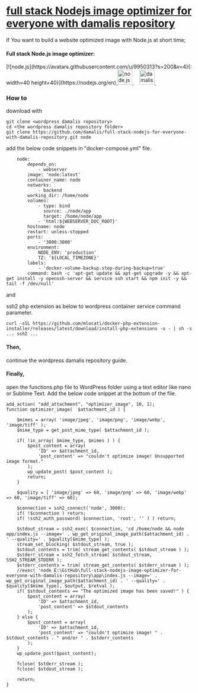 # [full stack Nodejs image optimizer for everyone with damalis repository](https://github.com/damalis/full-stack-nodejs-image-optimizer-for-everyone-with-damalis-repository)

If You want to build a website optimized image with Node.js at short time;

#### Full stack Node.js image optimizer:
<p align="left"> [![node.js](https://avatars.githubusercontent.com/u/9950313?s=200&v=4){: width=40 height=40}](https://nodejs.org/en)<a href="https://nodejs.org/en" target="_blank" rel="noreferrer"> <img src="https://avatars.githubusercontent.com/u/9950313?s=200&v=4" alt="node.js" height="40" width="40"/> </a>&nbsp;&nbsp;&nbsp; 
<a href="https://github.com/damalis?tab=repositories" target="_blank" rel="noreferrer"> <img src="https://avatars.githubusercontent.com/u/11361779?v=4" alt="damalis" width="40" height="40" width="40"/> </a>&nbsp;&nbsp;&nbsp;</p>

### How to 

download with

```
git clone <wordpress damalis repository>
cd <the wordpress damalis repository folder>
git clone https://github.com/damalis/full-stack-nodejs-for-everyone-with-damalis-repository.git node
```

add the below code snippets in "docker-compose.yml" file.

```
    node:
        depends_on:
            - webserver
        image: 'node:latest'        
        container_name: node
        networks:
            - backend
        working_dir: /home/node
        volumes:
            - type: bind
              source: ./node/app
              target: /home/node/app
            - 'html:${WEBSERVER_DOC_ROOT}'
        hostname: node
        restart: unless-stopped
        ports:
            - '3000:3000'        
        environment:
            NODE_ENV: 'production'
            TZ: '${LOCAL_TIMEZONE}'
        labels:            
            - 'docker-volume-backup.stop-during-backup=true'
        command: bash -c 'apt-get update && apt-get upgrade -y && apt-get install -y openssh-server && service ssh start && npm init -y && tail -f /dev/null'
```

and

ssh2 php extension as below to wordpress container service command parameter.

```
curl -sSL https://github.com/mlocati/docker-php-extension-installer/releases/latest/download/install-php-extensions -o - | sh -s ... ssh2 ...
```

#### Then,

continue the wordpress damalis repository guide.

#### Finally, 

open the functions.php file to WordPress folder using a text editor like nano or Sublime Text. Add the below code snippet at the bottom of the file.

```
add_action( "add_attachment", "optimizer_image", 10, 1);
function optimizer_image(  $attachment_id ) {

	$mimes = array( 'image/jpeg', 'image/png', 'image/webp', 'image/tiff' );
	$mime_type = get_post_mime_type( $attachment_id );

	if( !in_array( $mime_type, $mimes ) ) {
		$post_content = array(
			'ID' => $attachment_id,
			'post_content' => "couldn't optimize image! Unsupported image format."
		);
		wp_update_post( $post_content );
		return;
	}

	$quality = [ 'image/jpeg' => 60, 'image/png' => 60, 'image/webp' => 60, 'image/tiff' => 60];

	$connection = ssh2_connect('node', 3000);
	if( !$connection ) return;
	if( !ssh2_auth_password( $connection, 'root', '' ) ) return;

	$stdout_stream = ssh2_exec( $connection, 'cd /home/node && node app/index.js --image=' . wp_get_original_image_path($attachment_id) . ' --quality=' . $quality[$mime_type] );
	stream_set_blocking( $stdout_stream, true );
	$stdout_contents = trim( stream_get_contents( $stdout_stream ) );
	$stderr_stream = ssh2_fetch_stream( $stdout_stream, SSH2_STREAM_STDERR );
	$stderr_contents = trim( stream_get_contents( $stderr_stream ) );
	//exec( 'node E:\GitHub\full-stack-nodejs-image-optimizer-for-everyone-with-damalis-repository\app\index.js --image=' . wp_get_original_image_path($attachment_id) . ' --quality=' . $quality[$mime_type], $output, $retval );
	if( $stdout_contents == "The optimized image has been saved!" ) {
		$post_content = array(
			'ID' => $attachment_id,
			'post_content' => $stdout_contents
		);
	} else {
		$post_content = array(
			'ID' => $attachment_id,
			'post_content' => "couldn't optimize image! " . $stdout_contents . " and/or " . $stderr_contents
		);
	}
	wp_update_post($post_content);

	fclose( $stderr_stream );
	fclose( $stdout_stream );

	return;
}
```
